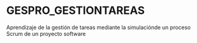 # GESPRO_GESTIONTAREAS
Aprendizaje de la gestión de tareas mediante la simulaciónde un proceso Scrum de un proyecto software
